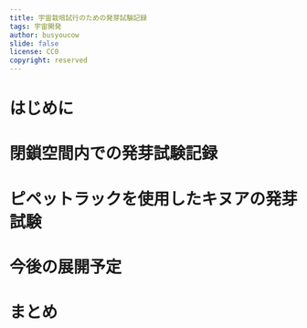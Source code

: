 ```yaml
---
title: 宇宙栽培試行のための発芽試験記録
tags: 宇宙開発
author: busyoucow
slide: false
license: CC0
copyright: reserved
---
```



# はじめに

# 閉鎖空間内での発芽試験記録

# ピペットラックを使用したキヌアの発芽試験

# 今後の展開予定

# まとめ


